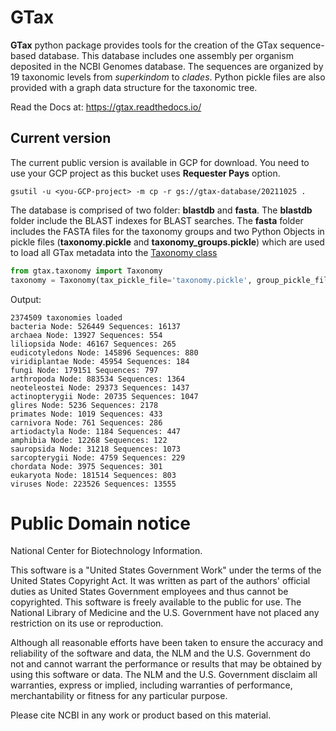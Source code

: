 GTax
====

**GTax** python package provides tools for the creation of the GTax sequence-based database. This database includes
one assembly per organism deposited in the NCBI Genomes database. The sequences are organized by 19 taxonomic levels
from *superkindom* to *clades*. Python pickle files are also provided with a graph data structure for the taxonomic 
tree.

Read the Docs at: https://gtax.readthedocs.io/

Current version
---------------

The current public version is available in GCP for download. You need to use your GCP project as this bucket uses 
**Requester Pays** option.

```
gsutil -u <you-GCP-project> -m cp -r gs://gtax-database/20211025 .
```
    
The database is comprised of two folder: **blastdb** and **fasta**. The **blastdb** folder include the BLAST 
indexes for BLAST searches. The **fasta** folder includes the FASTA files for the taxonomy groups and two 
Python Objects in pickle files (**taxonomy.pickle** and **taxonomy_groups.pickle**) which are used to load
all GTax metadata into the [Taxonomy class](https://github.com/ncbi/gtax/blob/main/src/gtax/taxonomy.py#L37)

```python
from gtax.taxonomy import Taxonomy
taxonomy = Taxonomy(tax_pickle_file='taxonomy.pickle', group_pickle_file = 'taxonomy_groups.pickle')
```
Output:

```text
2374509 taxonomies loaded
bacteria Node: 526449 Sequences: 16137
archaea Node: 13927 Sequences: 554
liliopsida Node: 46167 Sequences: 265
eudicotyledons Node: 145896 Sequences: 880
viridiplantae Node: 45954 Sequences: 184
fungi Node: 179151 Sequences: 797
arthropoda Node: 883534 Sequences: 1364
neoteleostei Node: 29373 Sequences: 1437
actinopterygii Node: 20735 Sequences: 1047
glires Node: 5236 Sequences: 2178
primates Node: 1019 Sequences: 433
carnivora Node: 761 Sequences: 286
artiodactyla Node: 1184 Sequences: 447
amphibia Node: 12268 Sequences: 122
sauropsida Node: 31218 Sequences: 1073
sarcopterygii Node: 4759 Sequences: 229
chordata Node: 3975 Sequences: 301
eukaryota Node: 181514 Sequences: 803
viruses Node: 223526 Sequences: 13555
```


Public Domain notice
====================

National Center for Biotechnology Information.

This software is a "United States Government Work" under the terms of the United States
Copyright Act. It was written as part of the authors' official duties as United States
Government employees and thus cannot be copyrighted. This software is freely available
to the public for use. The National Library of Medicine and the U.S. Government have not
 placed any restriction on its use or reproduction.

Although all reasonable efforts have been taken to ensure the accuracy and reliability
of the software and data, the NLM and the U.S. Government do not and cannot warrant the
performance or results that may be obtained by using this software or data. The NLM and
the U.S. Government disclaim all warranties, express or implied, including warranties
of performance, merchantability or fitness for any particular purpose.

Please cite NCBI in any work or product based on this material.
    
